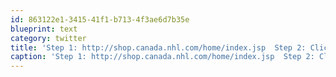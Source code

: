 ```yaml
---
id: 863122e1-3415-41f1-b713-4f3ae6d7b35e
blueprint: text
category: twitter
title: 'Step 1: http://shop.canada.nhl.com/home/index.jsp  Step 2: Click on Vancouver.  Step 3: Outrage!'
caption: 'Step 1: http://shop.canada.nhl.com/home/index.jsp  Step 2: Click on Vancouver.  Step 3: Outrage!'
---
```

